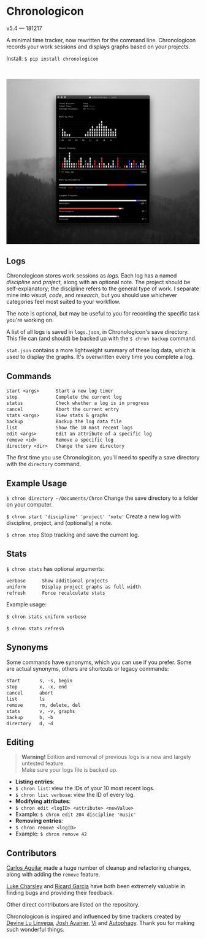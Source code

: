 # Chronologicon
v5.4 — 181217

A minimal time tracker, now rewritten for the command line. Chronologicon records your work sessions and displays graphs based on your projects.

Install:
`$ pip install chronologicon`

&nbsp;


![Example screenshot](screenshot.jpg)


## Logs
Chronologicon stores work sessions as *logs.* Each log has a named *discipline* and *project,* along with an optional note. The project should be self-explanatory; the discipline refers to the general type of work. I separate mine into *visual, code,* and *research*, but you should use whichever categories feel most suited to your workflow.

The note is optional, but may be useful to you for recording the specific task you're working on.

A list of all logs is saved in `logs.json`, in Chronologicon's save directory. This file can (and should) be backed up with the `$ chron backup` command.

`stat.json` contains a more lightweight summary of these log data, which is used to display the graphs. It's overwritten every time you complete a log.


## Commands

```
start <args>      Start a new log timer
stop              Complete the current log
status            Check whether a log is in progress
cancel            Abort the current entry
stats <args>      View stats & graphs
backup            Backup the log data file
list              Show the 10 most recent logs
edit <args>       Edit an attribute of a specific log
remove <id>       Remove a specific log
directory <dir>   Change the save directory
```

The first time you use Chronologicon, you'll need to specify a save directory with the `directory` command.


## Example Usage

`$ chron directory ~/Documents/Chron` Change the save directory to a folder on your computer.

`$ chron start 'discipline' 'project' 'note'`
Create a new log with discipline, project, and (optionally) a note.

`$ chron stop`
Stop tracking and save the current log.



## Stats

`$ chron stats` has optional arguments:

```
verbose      Show additional projects
uniform      Display project graphs as full width
refresh      Force recalculate stats
```

Example usage:

`$ chron stats uniform verbose`

`$ chron stats refresh`


## Synonyms

Some commands have synonyms, which you can use if you prefer. Some are actual synonyms, others are shortcuts or legacy commands:

```
start       s, -s, begin
stop        x, -x, end
cancel      abort
list        ls
remove      rm, delete, del
stats       v, -v, graphs
backup      b, -b
directory   d, -d
```


## Editing

> __Warning!__
> Edition and removal of previous logs is a new and largely untested feature.  
> Make sure your logs file is backed up.

- __Listing entries__:
- `$ chron list`: view the IDs of your 10 most recent logs.
- `$ chron list verbose`: view the ID of every log.
- __Modifying attributes__:
- `$ chron edit <logID> <attribute> <newValue>`
- Example: `$ chron edit 204 discipline 'music'`
- __Removing entries__:
- `$ chron remove <logID>`
- Example: `$ chron remove 42`


## Contributors

[Carlos Aguilar](https://github.com/Neko250) made a huge number of cleanup and refactoring changes, along with adding the `remove` feature.

[Luke Charsley](https://github.com/lukecharsley) and [Ricard Garcia](https://github.com/Ricard-Garcia) have both been extremely valuable in finding bugs and providing their feedback.

Other direct contributors are listed on the repository.

Chronologicon is inspired and influenced by time trackers created by [Devine Lu Linvega](https://wiki.xxiivv.com/#tracker), [Josh Avanier](https://joshavanier.github.io/#log), [Vi](https://log.v-os.ca/Home) and [Autophagy](https://github.com/autophagy/faereld). Thank you for making such wonderful things.
